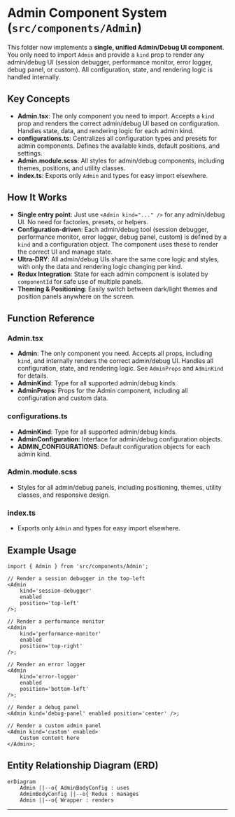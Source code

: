 # Admin Component System (`src/components/Admin`)

This folder now implements a **single, unified Admin/Debug UI component**. You only need to import `Admin` and provide a `kind` prop to render any admin/debug UI (session debugger, performance monitor, error logger, debug panel, or custom). All configuration, state, and rendering logic is handled internally.

## Key Concepts

- **Admin.tsx**: The only component you need to import. Accepts a `kind` prop and renders the correct admin/debug UI based on configuration. Handles state, data, and rendering logic for each admin kind.
- **configurations.ts**: Centralizes all configuration types and presets for admin components. Defines the available kinds, default positions, and settings.
- **Admin.module.scss**: All styles for admin/debug components, including themes, positions, and utility classes.
- **index.ts**: Exports only `Admin` and types for easy import elsewhere.

## How It Works

- **Single entry point**: Just use `<Admin kind="..." />` for any admin/debug UI. No need for factories, presets, or helpers.
- **Configuration-driven**: Each admin/debug tool (session debugger, performance monitor, error logger, debug panel, custom) is defined by a `kind` and a configuration object. The component uses these to render the correct UI and manage state.
- **Ultra-DRY**: All admin/debug UIs share the same core logic and styles, with only the data and rendering logic changing per kind.
- **Redux Integration**: State for each admin component is isolated by `componentId` for safe use of multiple panels.
- **Theming & Positioning**: Easily switch between dark/light themes and position panels anywhere on the screen.

## Function Reference

### Admin.tsx

- **Admin**: The only component you need. Accepts all props, including `kind`, and internally renders the correct admin/debug UI. Handles all configuration, state, and rendering logic. See `AdminProps` and `AdminKind` for details.
- **AdminKind**: Type for all supported admin/debug kinds.
- **AdminProps**: Props for the Admin component, including all configuration and custom data.

### configurations.ts

- **AdminKind**: Type for all supported admin/debug kinds.
- **AdminConfiguration**: Interface for admin/debug configuration objects.
- **ADMIN_CONFIGURATIONS**: Default configuration objects for each admin kind.

### Admin.module.scss

- Styles for all admin/debug panels, including positioning, themes, utility classes, and responsive design.

### index.ts

- Exports only `Admin` and types for easy import elsewhere.

## Example Usage

```tsx
import { Admin } from 'src/components/Admin';

// Render a session debugger in the top-left
<Admin
	kind='session-debugger'
	enabled
	position='top-left'
/>;

// Render a performance monitor
<Admin
	kind='performance-monitor'
	enabled
	position='top-right'
/>;

// Render an error logger
<Admin
	kind='error-logger'
	enabled
	position='bottom-left'
/>;

// Render a debug panel
<Admin kind='debug-panel' enabled position='center' />;

// Render a custom admin panel
<Admin kind='custom' enabled>
	Custom content here
</Admin>;
```

## Entity Relationship Diagram (ERD)

```mermaid
erDiagram
    Admin ||--o{ AdminBodyConfig : uses
    AdminBodyConfig ||--o{ Redux : manages
    Admin ||--o{ Wrapper : renders
```

---


